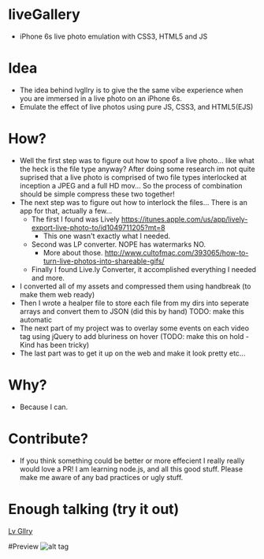 # liveGallery
- iPhone 6s live photo emulation with CSS3, HTML5 and JS

# Idea
- The idea behind lvgllry is to give the the same vibe experience when you are immersed in a live photo on an iPhone 6s.
- Emulate the effect of live photos using pure JS, CSS3, and HTML5(EJS)

# How?
- Well the first step was to figure out how to spoof a live photo... like what the heck is the file type anyway? After doing some research im not quite suprised that a live photo is comprised of two file types interlocked at inception a JPEG and a full HD mov... So the process of combination should be simple compress these two together!
- The next step was to figure out how to interlock the files... There is an app for that, actually a few... 
    - The first I found was Lively https://itunes.apple.com/us/app/lively-export-live-photo-to/id1049711205?mt=8
      - This one wasn't exactly what I needed. 
    - Second was LP converter. NOPE has watermarks NO.   
      - More about those. http://www.cultofmac.com/393065/how-to-turn-live-photos-into-shareable-gifs/
    - Finally I found Live.ly Converter, it accomplished everything I needed and more.
- I converted all of my assets and compressed them using handbreak (to make them web ready)
- Then I wrote a healper file to store each file from my dirs into seperate arrays and convert them to JSON (did this by hand) TODO: make this automatic
- The next part of my project was to overlay some events on each video tag using jQuery to add bluriness on hover (TODO: make this on hold - Kind has been tricky)
- The last part was to get it up on the web and make it look pretty etc...

# Why?
- Because I can.

# Contribute?
- If you think something could be better or more effecient I really really would love a PR! I am learning node.js, and all this good stuff. Please make me aware of any bad practices or ugly stuff.

# Enough talking (try it out)

<a href="lvgllry.herokuapp.com" alt="lvGllry">Lv Gllry</a>

#Preview
![alt tag](https://github.com/RobinsonKameron/liveGallery/blob/master/gifs/lvgllry_2.gif?raw=true)
